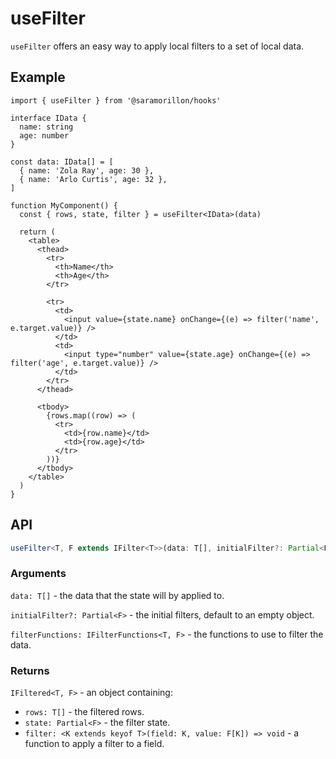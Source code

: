 # useFilter

`useFilter` offers an easy way to apply local filters to a set of local data.

## Example

```tsx
import { useFilter } from '@saramorillon/hooks'

interface IData {
  name: string
  age: number
}

const data: IData[] = [
  { name: 'Zola Ray', age: 30 },
  { name: 'Arlo Curtis', age: 32 },
]

function MyComponent() {
  const { rows, state, filter } = useFilter<IData>(data)

  return (
    <table>
      <thead>
        <tr>
          <th>Name</th>
          <th>Age</th>
        </tr>

        <tr>
          <td>
            <input value={state.name} onChange={(e) => filter('name', e.target.value)} />
          </td>
          <td>
            <input type="number" value={state.age} onChange={(e) => filter('age', e.target.value)} />
          </td>
        </tr>
      </thead>

      <tbody>
        {rows.map((row) => (
          <tr>
            <td>{row.name}</td>
            <td>{row.age}</td>
          </tr>
        ))}
      </tbody>
    </table>
  )
}
```

## API

```typescript
useFilter<T, F extends IFilter<T>>(data: T[], initialFilter?: Partial<F>, filterFunctions?: IFilterFunctions<T, F>): IFiltered<T, F>
```

### Arguments

`data: T[]` - the data that the state will by applied to.

`initialFilter?: Partial<F>` - the initial filters, default to an empty object.

`filterFunctions: IFilterFunctions<T, F>` - the functions to use to filter the data.

### Returns

`IFiltered<T, F>` - an object containing:

- `rows: T[]` - the filtered rows.
- `state: Partial<F>` - the filter state.
- `filter: <K extends keyof T>(field: K, value: F[K]) => void` - a function to apply a filter to a field.
